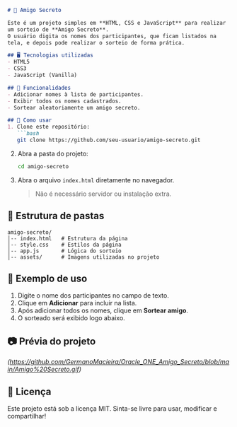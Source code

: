 ````markdown
# 🎁 Amigo Secreto

Este é um projeto simples em **HTML, CSS e JavaScript** para realizar
um sorteio de **Amigo Secreto**.  
O usuário digita os nomes dos participantes, que ficam listados na
tela, e depois pode realizar o sorteio de forma prática.

## 🖥️ Tecnologias utilizadas
- HTML5  
- CSS3  
- JavaScript (Vanilla)  

## 📌 Funcionalidades
- Adicionar nomes à lista de participantes.  
- Exibir todos os nomes cadastrados.  
- Sortear aleatoriamente um amigo secreto.  

## 🚀 Como usar
1. Clone este repositório:
   ```bash
   git clone https://github.com/seu-usuario/amigo-secreto.git
````

2. Abra a pasta do projeto:

   ```bash
   cd amigo-secreto
   ```
3. Abra o arquivo `index.html` diretamente no navegador.

   > Não é necessário servidor ou instalação extra.

## 📂 Estrutura de pastas

```
amigo-secreto/
│-- index.html   # Estrutura da página
│-- style.css    # Estilos da página
│-- app.js       # Lógica do sorteio
│-- assets/      # Imagens utilizadas no projeto
```

## 🎲 Exemplo de uso

1. Digite o nome dos participantes no campo de texto.
2. Clique em **Adicionar** para incluir na lista.
3. Após adicionar todos os nomes, clique em **Sortear amigo**.
4. O sorteado será exibido logo abaixo.


## 📷 Prévia do projeto

*(https://github.com/GermanoMacieira/Oracle_ONE_Amigo_Secreto/blob/main/Amigo%20Secreto.gif)*

## 📝 Licença

Este projeto está sob a licença MIT.
Sinta-se livre para usar, modificar e compartilhar!

